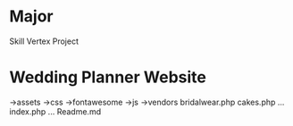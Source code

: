 # Major
 Skill Vertex Project
 # Wedding Planner Website
 
 ->assets
 ->css
 ->fontawesome
 ->js
 ->vendors
 bridalwear.php
 cakes.php
 ...
 index.php
 ...
 Readme.md
 
